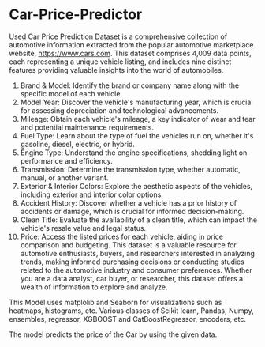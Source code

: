 # Car-Price-Predictor
Used Car Price Prediction Dataset is a comprehensive collection of automotive information extracted from the popular automotive marketplace website, https://www.cars.com. This dataset comprises 4,009 data points, each representing a unique vehicle listing, and includes nine distinct features providing valuable insights into the world of automobiles.

1. Brand & Model: Identify the brand or company name along with the specific model of each vehicle.
2. Model Year: Discover the vehicle's manufacturing year, which is crucial for assessing depreciation and technological advancements.
3. Mileage: Obtain each vehicle's mileage, a key indicator of wear and tear and potential maintenance requirements.
4. Fuel Type: Learn about the type of fuel the vehicles run on, whether it's gasoline, diesel, electric, or hybrid.
5. Engine Type: Understand the engine specifications, shedding light on performance and efficiency.
6. Transmission: Determine the transmission type, whether automatic, manual, or another variant.
7. Exterior & Interior Colors: Explore the aesthetic aspects of the vehicles, including exterior and interior color options.
8. Accident History: Discover whether a vehicle has a prior history of accidents or damage, which is crucial for informed decision-making.
9. Clean Title: Evaluate the availability of a clean title, which can impact the vehicle's resale value and legal status.
10. Price: Access the listed prices for each vehicle, aiding in price comparison and budgeting.
This dataset is a valuable resource for automotive enthusiasts, buyers, and researchers interested in analyzing trends, making informed purchasing decisions or conducting studies related to the automotive industry and consumer preferences. Whether you are a data analyst, car buyer, or researcher, this dataset offers a wealth of information to explore and analyze.

This Model uses matplolib and Seaborn for visualizations such as heatmaps, histograms, etc. Various classes of Scikit learn, Pandas, Numpy, ensembles, regressor, XGBOOST and CatBoostRegressor, encoders, etc.

The model predicts the price of the Car by using the given data.
